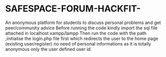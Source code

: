 # SAFESPACE-FORUM-HACKFIT-
An anonymous platform for students to discuss personal problems and get peer/community advice
Before running the code kindly import the sql file attached in localhost xampp/lampp
Then run the code with the path ,initialise the login.php file first which redirects the user to the home page (existing user/register) no need of personal informations as it is totally anonymous only the user defined user id.
